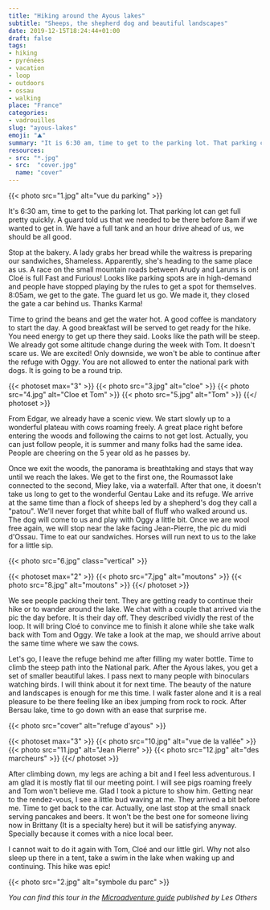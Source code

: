 ```yaml
---
title: "Hiking around the Ayous lakes"
subtitle: "Sheeps, the shepherd dog and beautiful landscapes"
date: 2019-12-15T18:24:44+01:00
draft: false
tags:
- hiking
- pyrénées
- vacation
- loop
- outdoors
- ossau
- walking
place: "France"
categories:
- vadrouilles
slug: "ayous-lakes"
emoji: "⛰"
summary: "It is 6:30 am, time to get to the parking lot. That parking can get full pretty quickly. A guard told us that we needed to be there before 8am if we wanted to get in. We have a full tank and an hour of drive, we should be all good."
resources:
- src: "*.jpg"
- src:  "cover.jpg"
  name: "cover"
---
```


{{< photo src="1.jpg" alt="vue du parking" >}}

It's 6:30 am, time to get to the parking lot. That parking lot can get full pretty quickly. A guard told us that we needed to be there before 8am if we wanted to get in. We have a full tank and an hour drive ahead of us, we should be all good.

Stop at the bakery. A lady grabs her bread while the waitress is preparing our sandwiches, Shameless. Apparently, she's heading to the same place as us. A race on the small mountain roads between Arudy and Laruns is on! Cloé is full Fast and Furious! Looks like parking spots are in high-demand and people have stopped playing by the rules to get a spot for themselves. 8:05am, we get to the gate. The guard let us go. We made it, they closed the gate a car behind us. Thanks Karma!

Time to grind the beans and get the water hot. A good coffee is mandatory to start the day. A good breakfast will be served to get ready for the hike. You need energy to get up there they said. Looks like the path will be steep. We already got some altitude change during the week with Tom. It doesn't scare us. We are excited! Only downside, we won't be able to continue after the refuge with Oggy. You are not allowed to enter the national park with dogs. It is going to be a round trip.

{{< photoset max="3" >}}
  {{< photo src="3.jpg" alt="cloe" >}}
  {{< photo src="4.jpg" alt="Cloe et Tom" >}}
  {{< photo src="5.jpg" alt="Tom" >}}
{{</ photoset >}}

From Edgar, we already have a scenic view. We start slowly up to a wonderful plateau with cows roaming freely. A great place right before entering the woods and following the cairns to not get lost. Actually, you can just follow people, it is summer and many folks had the same idea. People are cheering on the 5 year old as he passes by.

Once we exit the woods, the panorama is breathtaking and stays that way until we reach the lakes. We get to the first one, the Roumassot lake connected to the second, Miey lake, via a waterfall. After that one, it doesn't take us long to get to the wonderful Gentau Lake and its refuge. We arrive at the same time than a flock of sheeps led by a shepherd's dog they call a "patou". We'll never forget that white ball of fluff who walked around us. The dog will come to us and play with Oggy a little bit. Once we are wool free again, we will stop near the lake facing Jean-Pierre, the pic du midi d'Ossau. Time to eat our sandwiches. Horses will run next to us to the lake for a little sip. 

{{< photo src="6.jpg" class="vertical" >}}

{{< photoset max="2" >}}
  {{< photo src="7.jpg" alt="moutons" >}}
  {{< photo src="8.jpg" alt="moutons" >}}
{{</ photoset >}}


We see people packing their tent. They are getting ready to continue their hike or to wander around the lake. We chat with a couple that arrived via the pic the day before. It is their day off. They described vividly the rest of the loop. It will bring Cloé to convince me to finish it alone while she take walk back with Tom and Oggy. We take a look at the map, we should arrive about the same time where we saw the cows.

Let's go, I leave the refuge behind me after filling my water bottle. Time to climb the steep path into the National park. After the Ayous lakes, you get a set of smaller beautiful lakes. I pass next to many people with binoculars watching birds. I will think about it for next time. The beauty of the nature and landscapes is enough for me this time. I walk faster alone and it is a real pleasure to be there feeling like an ibex jumping from rock to rock. After Bersau lake, time to go down with an ease that surprise me. 


{{< photo src="cover" alt="refuge d'ayous" >}}

{{< photoset max="3" >}}
  {{< photo src="10.jpg" alt="vue de la vallée" >}}
  {{< photo src="11.jpg" alt="Jean Pierre" >}}
  {{< photo src="12.jpg" alt="des marcheurs" >}}
{{</ photoset >}}

After climbing down, my legs are aching a bit and I feel less adventurous. I am glad it is mostly flat til our meeting point. I will see pigs roaming freely and Tom won't believe me. Glad I took a picture to show him. Getting near to the rendez-vous, I see a little bud waving at me. They arrived a bit before me. Time to get back to the car. Actually, one last stop at the small snack serving pancakes and beers. It won't be the best one for someone living now in Brittany (It is a specialty here) but it will be satisfying anyway. Specially because it comes with a nice local beer.

I cannot wait to do it again with Tom, Cloé and our little girl. Why not also sleep up there in a tent, take a swim in the lake when waking up and continuing. This hike was epic!

{{< photo src="2.jpg" alt="symbole du parc" >}}

*You can find this tour in the [Microadventure guide](https://www.lesothers.com/guide-microaventure-france) published by Les Others*
